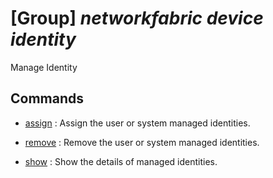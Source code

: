 # [Group] _networkfabric device identity_

Manage Identity

## Commands

- [assign](/Commands/networkfabric/device/identity/_assign.md)
: Assign the user or system managed identities.

- [remove](/Commands/networkfabric/device/identity/_remove.md)
: Remove the user or system managed identities.

- [show](/Commands/networkfabric/device/identity/_show.md)
: Show the details of managed identities.
